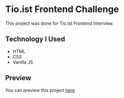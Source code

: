 # Tio.ist Frontend Challenge

This project was done for Tio.ist Frontend Interview.

## Technology I Used

 - HTML
 - CSS
 - Vanilla JS


 ## Preview

 You can preview this project [here](https://furkan.dev/tio-challenge/) 
